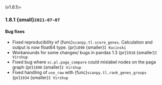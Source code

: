 (v1.8.1)=
### 1.8.1 {small}`2021-07-07`

#### Bug fixes

- Fixed reproducibility of {func}`scanpy.tl.score_genes`. Calculation and output is now float64 type.  {pr}`1890` {smaller}`I Kucinski`
- Workarounds for some changes/ bugs in pandas 1.3 {pr}`1918` {smaller}`I Virshup`
- Fixed bug where `sc.pl.paga_compare` could mislabel nodes on the paga graph {pr}`1898` {smaller}`I Virshup`
- Fixed handling of `use_raw` with {func}`scanpy.tl.rank_genes_groups` {pr}`1934` {smaller}`I Virshup`
